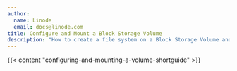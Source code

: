 ```yaml
---
author:
  name: Linode
  email: docs@linode.com
title: Configure and Mount a Block Storage Volume
description: "How to create a file system on a Block Storage Volume and mount it to a Linode."
---
```


{{< content "configuring-and-mounting-a-volume-shortguide" >}}